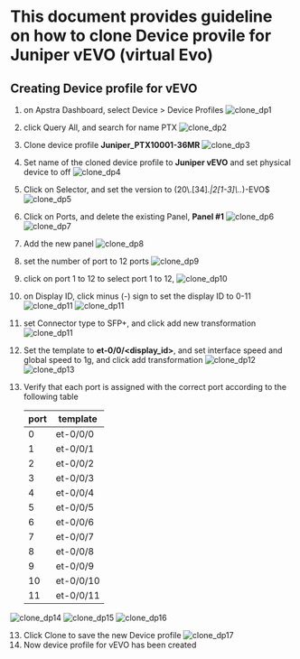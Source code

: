 # This document provides guideline on how to clone Device provile for Juniper vEVO (virtual Evo)

## Creating Device profile for vEVO
1. on Apstra Dashboard, select Device > Device Profiles
![clone_dp1](images/clone_dp1.png)
2. click Query All, and search for name PTX
![clone_dp2](images/clone_dp2.png)
3. Clone device profile **Juniper_PTX10001-36MR**
![clone_dp3](images/clone_dp3.png)
4. Set name of the cloned device profile to **Juniper vEVO** and set physical device to off
![clone_dp4](images/clone_dp4.png)
5. Click on Selector, and set the version to (20\\\.[34].*|2[1-3]\\\..*)-EVO$
![clone_dp5](images/clone_dp5.png)
6. Click on Ports, and delete the existing Panel, **Panel #1**
![clone_dp6](images/clone_dp6.png)
![clone_dp7](images/clone_dp7.png)
7. Add the new panel
![clone_dp8](images/clone_dp8.png)
8. set the number of port to 12 ports
![clone_dp9](images/clone_dp9.png)
9. click on port 1 to 12 to select port 1 to 12, 
![clone_dp10](images/clone_dp10.png)
10. on Display ID, click minus (-) sign to set the display ID to 0-11
![clone_dp11](images/clone_dp11.png)
![clone_dp11](images/clone_dp11a.png)
11. set Connector type to SFP+, and click add new transformation
![clone_dp11](images/clone_dp11b.png)
12. Set the template to **et-0/0/<display_id>**, and set interface speed and global speed to 1g, and click add transformation
![clone_dp12](images/clone_dp12.png)
![clone_dp13](images/clone_dp13.png)
13. Verify that each port is assigned with the correct port according to the following table

    port | template
    -|-
    0|et-0/0/0
    1|et-0/0/1
    2|et-0/0/2
    3|et-0/0/3
    4|et-0/0/4
    5|et-0/0/5
    6|et-0/0/6
    7|et-0/0/7
    8|et-0/0/8
    9|et-0/0/9
    10|et-0/0/10
    11|et-0/0/11

![clone_dp14](images/clone_dp14.png)
![clone_dp15](images/clone_dp15.png)
![clone_dp16](images/clone_dp16.png)

13. Click Clone to save the new Device profile
![clone_dp17](images/clone_dp17.png)
16. Now device profile for vEVO has been created
